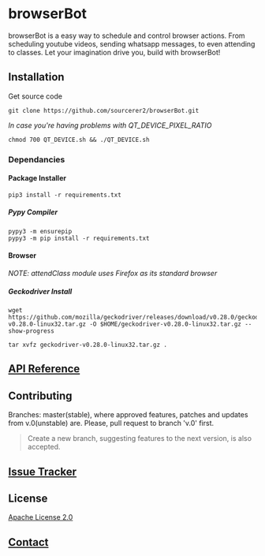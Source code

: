 # browserBot
browserBot is a easy way to schedule and control browser actions. From scheduling youtube videos, sending whatsapp messages, to even attending to classes. Let your imagination drive you, build with browserBot!

## Installation
Get source code
```shell script
git clone https://github.com/sourcerer2/browserBot.git
```
*In case you're having problems with QT_DEVICE_PIXEL_RATIO*
```shell script
chmod 700 QT_DEVICE.sh && ./QT_DEVICE.sh
```

### Dependancies
#### Package Installer
```shell script
pip3 install -r requirements.txt
```
##### Pypy Compiler
```shell script
pypy3 -m ensurepip
pypy3 -m pip install -r requirements.txt
```
#### Browser
*NOTE: attendClass module uses Firefox as its standard browser*

##### Geckodriver Install
```shell script
wget https://github.com/mozilla/geckodriver/releases/download/v0.28.0/geckodriver-v0.28.0-linux32.tar.gz -O $HOME/geckodriver-v0.28.0-linux32.tar.gz --show-progress

tar xvfz geckodriver-v0.28.0-linux32.tar.gz .
```

## [API Reference](https://github.com/mstr-Wolf/browserBot/tree/master/docs)

## Contributing
Branches: master(stable), where approved features, patches and updates from v.0(unstable) are. Please, pull request to branch 'v.0' first.
> Create a new branch, suggesting features to the next version, is also accepted.

## [Issue Tracker](https://github.com/mstr-Wolf/browserBot/issues)

## License
[Apache License 2.0](https://github.com/mstr-Wolf/browserBot/blob/master/LICENSE)

## [Contact](https://github.com/mstr-Wolf/mstr-Wolf)
